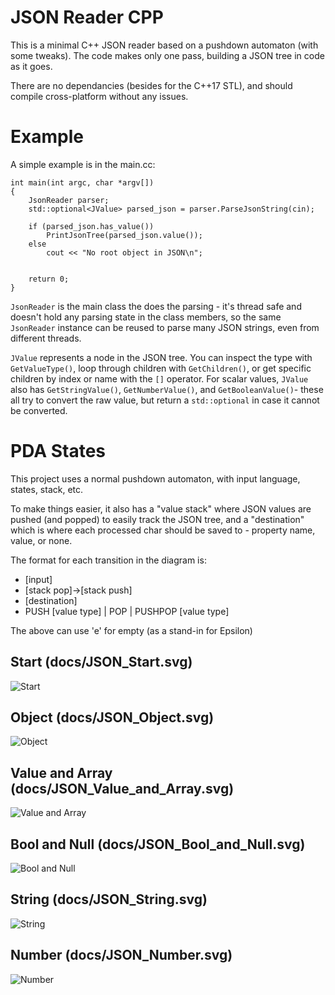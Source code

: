 # JSON Reader CPP
This is a minimal C++ JSON reader based on a pushdown automaton (with some tweaks). The code makes only one pass, building a JSON tree in code as it goes.

There are no dependancies (besides for the C++17 STL), and should compile cross-platform without any issues.

# Example

A simple example is in the main.cc:

```
int main(int argc, char *argv[])
{
	JsonReader parser;
	std::optional<JValue> parsed_json = parser.ParseJsonString(cin);

	if (parsed_json.has_value())
		PrintJsonTree(parsed_json.value());
	else
		cout << "No root object in JSON\n";
	

	return 0;
}
```

`JsonReader` is the main class the does the parsing - it's thread safe and doesn't hold any parsing state in the class members, so the same `JsonReader` instance can be reused to parse many JSON strings, even from different threads.

`JValue` represents a node in the JSON tree. You can inspect the type with `GetValueType()`, loop through children with `GetChildren()`, or get specific children by index or name with the `[]` operator. For scalar values, `JValue` also has `GetStringValue()`, `GetNumberValue()`, and `GetBooleanValue()`- these all try to convert the raw value, but return a `std::optional` in case it cannot be converted.

# PDA States
This project uses a normal pushdown automaton, with input language, states, stack, etc. 

To make things easier, it also has a "value stack" where JSON values are pushed (and popped) to easily track the JSON tree, and a "destination" which is where each processed char should be saved to - property name, value, or none.

The format for each transition in the diagram is: 

- [input]
- [stack pop]->[stack push]
- [destination]
- PUSH [value type] | POP | PUSHPOP [value type]

The above can use 'e' for empty (as a stand-in for Epsilon)


## Start (docs/JSON_Start.svg)
![Start](docs/JSON_Start.svg)

## Object (docs/JSON_Object.svg)
![Object](docs/JSON_Object.svg)

## Value and Array (docs/JSON_Value_and_Array.svg) 
![Value and Array](docs/JSON_Value_and_Array.svg) 

## Bool and Null (docs/JSON_Bool_and_Null.svg)
![Bool and Null](docs/JSON_Bool_and_Null.svg)

## String (docs/JSON_String.svg)
![String](docs/JSON_String.svg)

## Number (docs/JSON_Number.svg)
![Number](docs/JSON_Number.svg)